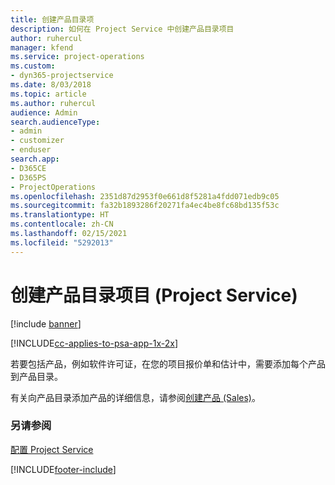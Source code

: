 ```yaml
---
title: 创建产品目录项
description: 如何在 Project Service 中创建产品目录项目
author: ruhercul
manager: kfend
ms.service: project-operations
ms.custom:
- dyn365-projectservice
ms.date: 8/03/2018
ms.topic: article
ms.author: ruhercul
audience: Admin
search.audienceType:
- admin
- customizer
- enduser
search.app:
- D365CE
- D365PS
- ProjectOperations
ms.openlocfilehash: 2351d87d2953f0e661d8f5281a4fdd071edb9c05
ms.sourcegitcommit: fa32b1893286f20271fa4ec4be8fc68bd135f53c
ms.translationtype: HT
ms.contentlocale: zh-CN
ms.lasthandoff: 02/15/2021
ms.locfileid: "5292013"
---
```

# <a name="create-product-catalog-items-project-service"></a>创建产品目录项目 (Project Service)

[!include [banner](../includes/psa-now-project-operations.md)]

[!INCLUDE[cc-applies-to-psa-app-1x-2x](../includes/cc-applies-to-psa-app-1x-2x.md)]

若要包括产品，例如软件许可证，在您的项目报价单和估计中，需要添加每个产品到产品目录。  
  
 有关向产品目录添加产品的详细信息，请参阅[创建产品 (Sales)](https://docs.microsoft.com/dynamics365/sales-enterprise/create-product-sales)。  
  
### <a name="see-also"></a>另请参阅  
 [配置 Project Service](../psa/configure.md)


[!INCLUDE[footer-include](../includes/footer-banner.md)]
